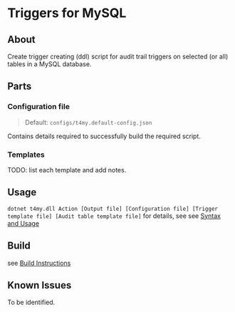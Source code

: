 # Triggers for MySQL

## About
Create trigger creating (ddl) script for audit trail triggers on selected (or all) tables in a MySQL database.

## Parts
### Configuration file
> Default: `configs/t4my.default-config.json`

Contains details required to successfully build the required script.

### Templates
TODO: list each template and add notes.


## Usage
`dotnet t4my.dll Action [Output file] [Configuration file] [Trigger template file] [Audit table template file]`
for details, see see [Syntax and Usage](Usage.md#usage)

## Build
see [Build Instructions](build.md#build)

## Known Issues
To be identified.
